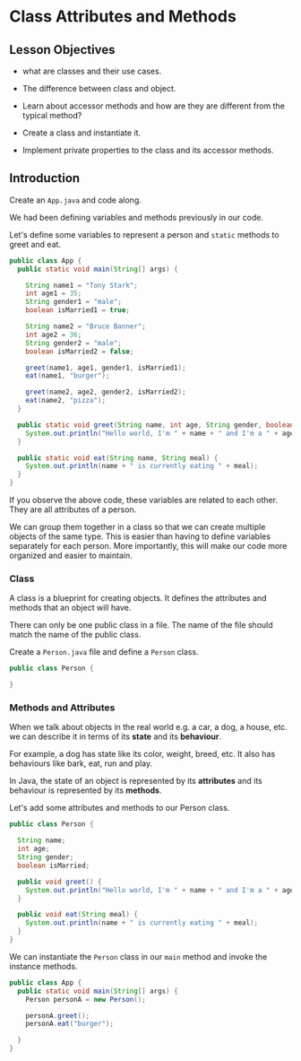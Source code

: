 # Class Attributes and Methods

## Lesson Objectives

- what are classes and their use cases.

- The difference between class and object.

- Learn about accessor methods and how are they are different from the typical method?

- Create a class and instantiate it.

- Implement private properties to the class and its accessor methods.

## Introduction

Create an `App.java` and code along.

We had been defining variables and methods previously in our code.

Let's define some variables to represent a person and `static` methods to greet and eat.

```java
public class App {
  public static void main(String[] args) {

    String name1 = "Tony Stark";
    int age1 = 35;
    String gender1 = "male";
    boolean isMarried1 = true;

    String name2 = "Bruce Banner";
    int age2 = 36;
    String gender2 = "male";
    boolean isMarried2 = false;

    greet(name1, age1, gender1, isMarried1);
    eat(name1, "burger");

    greet(name2, age2, gender2, isMarried2);
    eat(name2, "pizza");
  }

  public static void greet(String name, int age, String gender, boolean isMarried) {
    System.out.println("Hello world, I'm " + name + " and I'm a " + age + " year old " + gender + ".");
  }

  public static void eat(String name, String meal) {
    System.out.println(name + " is currently eating " + meal);
  }
}

```

If you observe the above code, these variables are related to each other. They are all attributes of a person.

We can group them together in a class so that we can create multiple objects of the same type. This is easier than having to define variables separately for each person. More importantly, this will make our code more organized and easier to maintain.

### Class

A class is a blueprint for creating objects. It defines the attributes and methods that an object will have.

There can only be one public class in a file. The name of the file should match the name of the public class.

Create a `Person.java` file and define a `Person` class.

```java
public class Person {

}
```

### Methods and Attributes

When we talk about objects in the real world e.g. a car, a dog, a house, etc. we can describe it in terms of its **state** and its **behaviour**.

For example, a dog has state like its color, weight, breed, etc. It also has behaviours like bark, eat, run and play.

In Java, the state of an object is represented by its **attributes** and its behaviour is represented by its **methods**.

Let's add some attributes and methods to our Person class.

```java
public class Person {

  String name;
  int age;
  String gender;
  boolean isMarried;

  public void greet() {
    System.out.println("Hello world, I'm " + name + " and I'm a " + age + " year old " + gender + ".");
  }

  public void eat(String meal) {
    System.out.println(name + " is currently eating " + meal);
  }
}
```

We can instantiate the `Person` class in our `main` method and invoke the instance methods.

```java
public class App {
  public static void main(String[] args) {
    Person personA = new Person();

    personA.greet();
    personA.eat("burger");

  }
}
```




